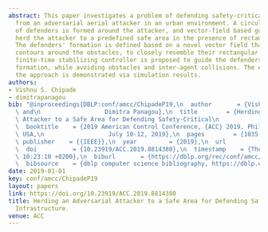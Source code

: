 ```yaml
---
abstract: This paper investigates a problem of defending safety-critical infrastructure
  from an adversarial aerial attacker in an urban environment. A circular arc formation
  of defenders is formed around the attacker, and vector-field based guidance laws
  herd the attacker to a predefined safe area in the presence of rectangular obstacles.
  The defenders' formation is defined based on a novel vector field that imposes super-elliptic
  contours around the obstacles, to closely resemble their rectangular shape. A novel
  finite-time stabilizing controller is proposed to guide the defenders to their desired
  formation, while avoiding obstacles and inter-agent collisions. The efficacy of
  the approach is demonstrated via simulation results.
authors:
- Vishnu S. Chipade
- dimitrapanagou
bib: "@inproceedings{DBLP:conf/amcc/ChipadeP19,\n  author       = {Vishnu S. Chipade\
  \ and\n                  Dimitra Panagou},\n  title        = {Herding an Adversarial\
  \ Attacker to a Safe Area for Defending Safety-Critical\n                  Infrastructure},\n\
  \  booktitle    = {2019 American Control Conference, {ACC} 2019, Philadelphia, PA,\
  \ USA,\n                  July 10-12, 2019},\n  pages        = {1035--1041},\n \
  \ publisher    = {{IEEE}},\n  year         = {2019},\n  url          = {https://doi.org/10.23919/ACC.2019.8814380},\n\
  \  doi          = {10.23919/ACC.2019.8814380},\n  timestamp    = {Thu, 14 Oct 2021\
  \ 10:23:10 +0200},\n  biburl       = {https://dblp.org/rec/conf/amcc/ChipadeP19.bib},\n\
  \  bibsource    = {dblp computer science bibliography, https://dblp.org}\n}"
date: 2019-01-01
key: conf/amcc/ChipadeP19
layout: papers
link: https://doi.org/10.23919/ACC.2019.8814380
title: Herding an Adversarial Attacker to a Safe Area for Defending Safety-Critical
  Infrastructure.
venue: ACC
---
```

